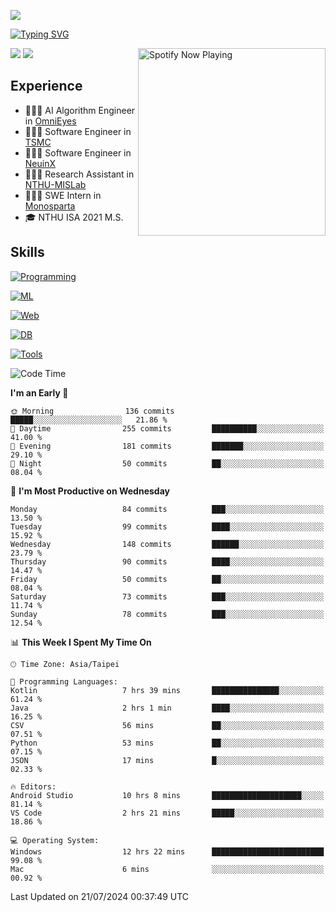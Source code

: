![](https://komarev.com/ghpvc/?username=peter0512lee&color=ff69b4)

[![Typing SVG](https://readme-typing-svg.herokuapp.com?color=F742BA&size=20&lines=Hi!+I'm+JYL)](https://git.io/typing-svg)

[<img src="https://spotify-now-playing.peter0512lee.vercel.app/api/spotify-playing" alt="Spotify Now Playing" width="300" align="right" />](https://open.spotify.com/user/21iyoswqgnkoe7peuesmqnhgy)

![](https://leetcard.jacoblin.cool/peter0512lee?theme=dark)
![](https://github-readme-activity-graph.vercel.app/graph?username=peter0512lee&theme=github)

## Experience
- 🧑🏻‍💻 AI Algorithm Engineer in [OmniEyes](https://www.theomnieyes.com/)
- 🧑🏻‍💻 Software Engineer in [TSMC](https://www.tsmc.com/)
- 🧑🏻‍💻 Software Engineer in [NeuinX](https://neuinx.com/)
- 🧑🏻‍💻 Research Assistant in [NTHU-MISLab](https://mislab.cs.nthu.edu.tw/)
- 🧑🏻‍💻 SWE Intern in [Monosparta](https://monosparta.org/)
- 🎓 NTHU ISA 2021 M.S.

## Skills
[![Programming](https://skillicons.dev/icons?i=py,kotlin,js)](https://skillicons.dev)

[![ML](https://skillicons.dev/icons?i=pytorch,opencv,sklearn)](https://skillicons.dev)

[![Web](https://skillicons.dev/icons?i=html,css,react,tailwind,nodejs,vite)](https://skillicons.dev)

[![DB](https://skillicons.dev/icons?i=firebase,sqlite,mysql,mongodb)](https://skillicons.dev)

[![Tools](https://skillicons.dev/icons?i=git,github,githubactions,vercel,docker,kubernetes,vscode,postman,anaconda,androidstudio)](https://skillicons.dev)

<!--
<table><tr><td valign="top" width="50%">

<img src="https://github-readme-stats-sigma-five.vercel.app/api?username=peter0512lee&hide_border=true&show_icons=true&locale=en&layout=compact&theme=dracula" align="left" style="width: 100%" />

</td><td valign="top" width="50%">

<img src="https://github-readme-stats-sigma-five.vercel.app/api/top-langs?username=peter0512lee&hide_border=true&show_icons=true&locale=en&layout=compact&theme=dracula" align="left" style="width: 100%" />

</td></tr></table>  
-->

<!--START_SECTION:waka-->
![Code Time](http://img.shields.io/badge/Code%20Time-1%2C186%20hrs%207%20mins-blue)

**I'm an Early 🐤** 

```text
🌞 Morning                136 commits         █████░░░░░░░░░░░░░░░░░░░░   21.86 % 
🌆 Daytime                255 commits         ██████████░░░░░░░░░░░░░░░   41.00 % 
🌃 Evening                181 commits         ███████░░░░░░░░░░░░░░░░░░   29.10 % 
🌙 Night                  50 commits          ██░░░░░░░░░░░░░░░░░░░░░░░   08.04 % 
```
📅 **I'm Most Productive on Wednesday** 

```text
Monday                   84 commits          ███░░░░░░░░░░░░░░░░░░░░░░   13.50 % 
Tuesday                  99 commits          ████░░░░░░░░░░░░░░░░░░░░░   15.92 % 
Wednesday                148 commits         ██████░░░░░░░░░░░░░░░░░░░   23.79 % 
Thursday                 90 commits          ████░░░░░░░░░░░░░░░░░░░░░   14.47 % 
Friday                   50 commits          ██░░░░░░░░░░░░░░░░░░░░░░░   08.04 % 
Saturday                 73 commits          ███░░░░░░░░░░░░░░░░░░░░░░   11.74 % 
Sunday                   78 commits          ███░░░░░░░░░░░░░░░░░░░░░░   12.54 % 
```


📊 **This Week I Spent My Time On** 

```text
🕑︎ Time Zone: Asia/Taipei

💬 Programming Languages: 
Kotlin                   7 hrs 39 mins       ███████████████░░░░░░░░░░   61.24 % 
Java                     2 hrs 1 min         ████░░░░░░░░░░░░░░░░░░░░░   16.25 % 
CSV                      56 mins             ██░░░░░░░░░░░░░░░░░░░░░░░   07.51 % 
Python                   53 mins             ██░░░░░░░░░░░░░░░░░░░░░░░   07.15 % 
JSON                     17 mins             █░░░░░░░░░░░░░░░░░░░░░░░░   02.33 % 

🔥 Editors: 
Android Studio           10 hrs 8 mins       ████████████████████░░░░░   81.14 % 
VS Code                  2 hrs 21 mins       █████░░░░░░░░░░░░░░░░░░░░   18.86 % 

💻 Operating System: 
Windows                  12 hrs 22 mins      █████████████████████████   99.08 % 
Mac                      6 mins              ░░░░░░░░░░░░░░░░░░░░░░░░░   00.92 % 
```


 Last Updated on 21/07/2024 00:37:49 UTC
<!--END_SECTION:waka-->


<!--
**peter0512lee/peter0512lee** is a ✨ _special_ ✨ repository because its `README.md` (this file) appears on your GitHub profile.

